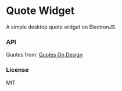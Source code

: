 # Quote Widget

A simple desktop quote widget on ElectronJS.

### API

Quotes from: [Quotes On Design](https://quotesondesign.com/api-v4-0/)

### License

MIT
